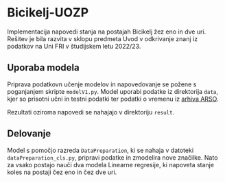 # Bicikelj-UOZP
Implementacija napovedi stanja na postajah Bicikelj žez eno in dve uri. 
Rešitev je bila razvita v sklopu predmeta Uvod v odkrivanje znanj iz podatkov na Uni FRI v študijskem letu 2022/23.

## Uporaba modela
Priprava podatkovn učenje modelov in napovedovanje se požene s poganjanjem skripte `modelV1.py`. Model uporabi podatke iz direktorija `data`, kjer so prisotni učni in testni podatki ter podatki o vremenu iz [arhiva ARSO](https://meteo.arso.gov.si/met/sl/archive/).

Rezultati oziroma napovedi se nahajajo v direktoriju `result`.


## Delovanje

Model s pomočjo razreda `DataPreparation`, ki se nahaja v datoteki `dataPreparation_cls.py`, pripravi podatke in zmodelira nove značilke. Nato za vsako postajo nauči dva modela Linearne regresije, ki napoveta stanje koles na postaji čez eno in čez dve uri.